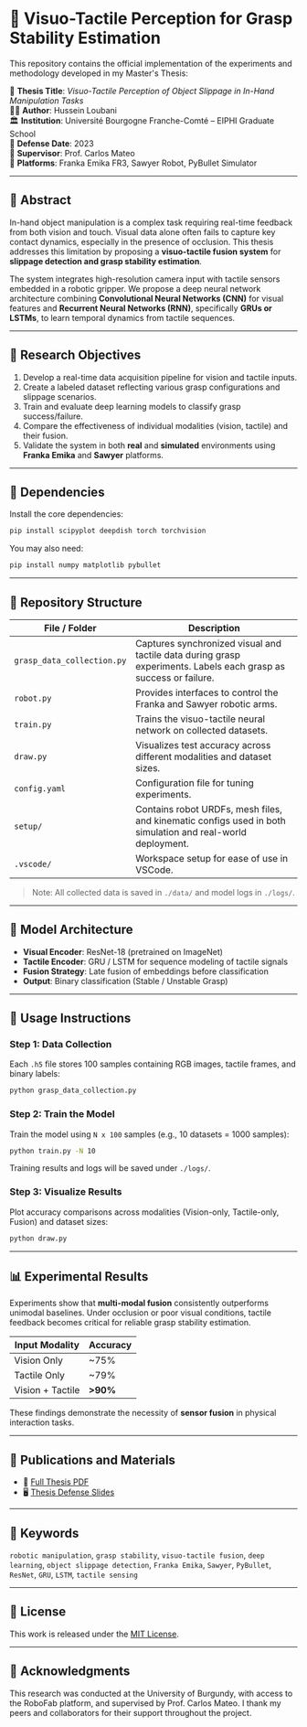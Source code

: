 # 🤖 Visuo-Tactile Perception for Grasp Stability Estimation

This repository contains the official implementation of the experiments and methodology developed in my Master's Thesis:

📘 **Thesis Title**: *Visuo-Tactile Perception of Object Slippage in In-Hand Manipulation Tasks*  
👨‍🎓 **Author**: Hussein Loubani  
🏛️ **Institution**: Université Bourgogne Franche-Comté – EIPHI Graduate School  
📅 **Defense Date**: 2023  
🔬 **Supervisor**: Prof. Carlos Mateo  
🤖 **Platforms**: Franka Emika FR3, Sawyer Robot, PyBullet Simulator

---

## 🎯 Abstract

In-hand object manipulation is a complex task requiring real-time feedback from both vision and touch. Visual data alone often fails to capture key contact dynamics, especially in the presence of occlusion. This thesis addresses this limitation by proposing a **visuo-tactile fusion system** for **slippage detection and grasp stability estimation**.

The system integrates high-resolution camera input with tactile sensors embedded in a robotic gripper. We propose a deep neural network architecture combining **Convolutional Neural Networks (CNN)** for visual features and **Recurrent Neural Networks (RNN)**, specifically **GRUs or LSTMs**, to learn temporal dynamics from tactile sequences.

---

## 🧪 Research Objectives

1. Develop a real-time data acquisition pipeline for vision and tactile inputs.
2. Create a labeled dataset reflecting various grasp configurations and slippage scenarios.
3. Train and evaluate deep learning models to classify grasp success/failure.
4. Compare the effectiveness of individual modalities (vision, tactile) and their fusion.
5. Validate the system in both **real** and **simulated** environments using **Franka Emika** and **Sawyer** platforms.

---

## 🔧 Dependencies

Install the core dependencies:

```bash
pip install scipyplot deepdish torch torchvision
```

You may also need:

```bash
pip install numpy matplotlib pybullet
```

---

## 📁 Repository Structure

| File / Folder | Description |
|---------------|-------------|
| `grasp_data_collection.py` | Captures synchronized visual and tactile data during grasp experiments. Labels each grasp as success or failure. |
| `robot.py` | Provides interfaces to control the Franka and Sawyer robotic arms. |
| `train.py` | Trains the visuo-tactile neural network on collected datasets. |
| `draw.py` | Visualizes test accuracy across different modalities and dataset sizes. |
| `config.yaml` | Configuration file for tuning experiments. |
| `setup/` | Contains robot URDFs, mesh files, and kinematic configs used in both simulation and real-world deployment. |
| `.vscode/` | Workspace setup for ease of use in VSCode. |

> Note: All collected data is saved in `./data/` and model logs in `./logs/`.

---

## 🧠 Model Architecture

- **Visual Encoder**: ResNet-18 (pretrained on ImageNet)
- **Tactile Encoder**: GRU / LSTM for sequence modeling of tactile signals
- **Fusion Strategy**: Late fusion of embeddings before classification
- **Output**: Binary classification (Stable / Unstable Grasp)

---

## 🚀 Usage Instructions

### Step 1: Data Collection

Each `.h5` file stores 100 samples containing RGB images, tactile frames, and binary labels:

```bash
python grasp_data_collection.py
```

### Step 2: Train the Model

Train the model using `N x 100` samples (e.g., 10 datasets = 1000 samples):

```bash
python train.py -N 10
```

Training results and logs will be saved under `./logs/`.

### Step 3: Visualize Results

Plot accuracy comparisons across modalities (Vision-only, Tactile-only, Fusion) and dataset sizes:

```bash
python draw.py
```

---

## 📊 Experimental Results

Experiments show that **multi-modal fusion** consistently outperforms unimodal baselines. Under occlusion or poor visual conditions, tactile feedback becomes critical for reliable grasp stability estimation.

| Input Modality     | Accuracy |
|--------------------|----------|
| Vision Only        | ~75%     |
| Tactile Only       | ~79%     |
| Vision + Tactile   | **>90%** |

These findings demonstrate the necessity of **sensor fusion** in physical interaction tasks.

---

## 🧾 Publications and Materials

- 📄 [Full Thesis PDF](https://drive.google.com/file/d/1h1Y3Q_jqvrntvjmY15lEgwCcJQauIc4q/view) 
- 🖥️ [Thesis Defense Slides](https://drive.google.com/file/d/1SK8LHNccpnAiSW347AObS7zJ05AEb9ur/view?usp=sharing) 

---

## 🔑 Keywords

`robotic manipulation`, `grasp stability`, `visuo-tactile fusion`, `deep learning`, `object slippage detection`, `Franka Emika`, `Sawyer`, `PyBullet`, `ResNet`, `GRU`, `LSTM`, `tactile sensing`

---

## 📜 License

This work is released under the [MIT License](LICENSE).

---

## 🙌 Acknowledgments

This research was conducted at the University of Burgundy, with access to the RoboFab platform, and supervised by Prof. Carlos Mateo. I thank my peers and collaborators for their support throughout the project.


